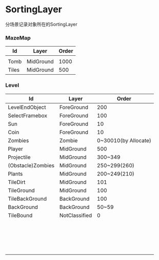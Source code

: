 # SortingLayer

分场景记录对象所在的SortingLayer

### MazeMap

| Id    | Layer     | Order |
| ----- | --------- | ----- |
|       |           |       |
| Tomb  | MidGround | 1000  |
| Tiles | MidGround | 500   |

### Level


| Id                | Layer         | Order                |
| ----------------- | ------------- | -------------------- |
| LevelEndObject    | ForeGround    | 200                  |
| SelectFramebox    | ForeGround    | 100                  |
| Sun               | ForeGround    | 10                   |
| Coin              | ForeGround    | 10                   |
| Zombies           | Zombie        | 0~30010(by Allocate) |
| Player            | MidGround     | 500                  |
| Projectile        | MidGround     | 300~349              |
| (Obstacle)Zombies | MidGround     | 250~299(260)         |
| Plants            | MidGround     | 200~249(210)         |
| TileDirt          | MidGround     | 101                  |
| TileGround        | MidGround     | 100                  |
| TileBackGround    | BackGround    | 100                  |
| BackGround        | BackGround    | 50~59                |
| TileBound         | NotClassified | 0                    |
|                   |               |                      |
|                   |               |                      |
|                   |               |                      |
|                   |               |                      |
|                   |               |                      |
|                   |               |                      |
|                   |               |                      |
|                   |               |                      |
|                   |               |                      |
|                   |               |                      |
|                   |               |                      |
|                   |               |                      |
|                   |               |                      |
|                   |               |                      |
|                   |               |                      |
|                   |               |                      |
|                   |               |                      |
|                   |               |                      |


